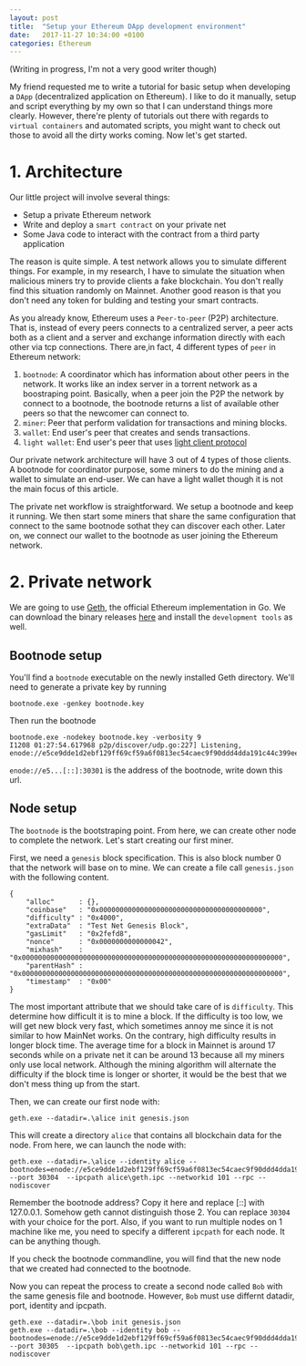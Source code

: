```yaml
---
layout: post
title:  "Setup your Ethereum DApp development environment"
date:   2017-11-27 10:34:00 +0100
categories: Ethereum
---
```

(Writing in progress, I'm not a very good writer though)

My friend requested me to write a tutorial for basic setup when developing a `DApp` (decentralized application on Ethereum). I like to do it manually, setup and script everything by my own so that I can understand things more clearly. However, there're plenty of tutorials out there with regards to `virtual containers` and automated scripts, you might want to check out those to avoid all the dirty works coming. Now let's get started.

# 1. Architecture
Our little project will involve several things:
* Setup a private Ethereum network
* Write and deploy a `smart contract` on your private net
* Some Java code to interact with the contract from a third party application

The reason is quite simple. A test network allows you to simulate different things. For example, in my research, I have to simulate the situation when malicious miners try to provide clients a fake blockchain. You don't really find this situation randomly on Mainnet. Another good reason is that you don't need any token for bulding and testing your smart contracts.

As you already know, Ethereum uses a `Peer-to-peer` (P2P) architecture. That is, instead of every peers connects to a centralized server, a peer acts both as a client and a server and exchange information directly with each other via tcp connections. There are,in fact, 4 different types of `peer` in Ethereum network:

1. `bootnode`: A coordinator which has information about other peers in the network. It works like an index server in a torrent network as a boostraping point. Basically, when a peer join the P2P the network by connect to a bootnode, the bootnode returns a list of available other peers so that the newcomer can connect to.
2. `miner`: Peer that perform validation for transactions and mining blocks.
3. `wallet`: End user's peer that creates and sends transactions.
4. `light wallet`: End user's peer that uses [light client protocol](https://github.com/ethereum/wiki/wiki/Light-client-protocol)

Our private network architecture will have 3 out of 4 types of those clients. A bootnode for coordinator purpose, some miners to do the mining and a wallet to simulate an end-user. We can have a light wallet though it is not the main focus of this article.

The private net workflow is straightforward. We setup a bootnode and keep it running. We then start some miners that share the same configuration that connect to the same bootnode sothat they can discover each other. Later on, we connect our wallet to the bootnode as user joining the Ethereum network.

# 2. Private network

We are going to use [Geth](https://github.com/ethereum/go-ethereum), the official Ethereum implementation in Go.
We can download the binary releases [here](https://geth.ethereum.org/downloads/) and install the `development tools` as well.

## Bootnode setup
You'll find a `bootnode` executable on the newly installed Geth directory. We'll need to generate a private key by running

    bootnode.exe -genkey bootnode.key

Then run the bootnode
    
    bootnode.exe -nodekey bootnode.key -verbosity 9
    I1208 01:27:54.617968 p2p/discover/udp.go:227] Listening, enode://e5ce9dde1d2ebf129ff69cf59a6f0813ec54caec9f90ddd4dda191c44c399eeae6c114f54b3b69e288c6630290814049b7619508e93a6d02967bdd3e7086029e@[::]:30301


`enode://e5...[::]:30301` is the address of the bootnode, write down this url.

## Node setup
The `bootnode` is the bootstraping point. From here, we can create other node to complete the network. Let's start creating our first miner. 

First, we need a `genesis` block specification. This is also block number 0 that the network will base on to mine. We can create a file call `genesis.json` with the following content.

    {
        "alloc"      : {},
        "coinbase"   : "0x0000000000000000000000000000000000000000",
        "difficulty" : "0x4000",
        "extraData"  : "Test Net Genesis Block",
        "gasLimit"   : "0x2fefd8",
        "nonce"      : "0x0000000000000042",
        "mixhash"    : "0x0000000000000000000000000000000000000000000000000000000000000000",
        "parentHash" : "0x0000000000000000000000000000000000000000000000000000000000000000",
        "timestamp"  : "0x00"
    }

The most important attribute that we should take care of is `difficulty`. This determine how difficult it is to mine a block. If the difficulty is too low, we will get new block very fast, which sometimes annoy me since it is not similar to how MainNet works. On the contrary, high difficulty results in longer block time. The average time for a block in Mainnet is around 17 seconds while on a private net it can be around 13 because all my miners only use local network. Although the mining algorithm will alternate the difficulty if the block time is longer or shorter, it would be the best that we don't mess thing up from the start.

Then, we can create our first node with:

    geth.exe --datadir=.\alice init genesis.json

This will create a directory `alice` that contains all blockchain data for the node. From here, we can launch the node with:

    geth.exe --datadir=.\alice --identity alice --bootnodes=enode://e5ce9dde1d2ebf129ff69cf59a6f0813ec54caec9f90ddd4dda191c44c399eeae6c114f54b3b69e288c6630290814049b7619508e93a6d02967bdd3e7086029e@127.0.0.1:30301 --port 30304  --ipcpath alice\geth.ipc --networkid 101 --rpc --nodiscover

Remember the bootnode address? Copy it here and replace [::] with 127.0.0.1. Somehow geth cannot distinguish those 2. You can replace `30304` with your choice for the port. Also, if you want to run multiple nodes on 1 machine like me, you need to specify a different `ipcpath` for each node. It can be anything though.

If you check the bootnode commandline, you will find that the new node that we created had connected to the bootnode.

Now you can repeat the process to create a second node called `Bob` with the same genesis file and bootnode. However, `Bob` must use differnt datadir, port, identity and ipcpath.

    geth.exe --datadir=.\bob init genesis.json
    geth.exe --datadir=.\bob --identity bob --bootnodes=enode://e5ce9dde1d2ebf129ff69cf59a6f0813ec54caec9f90ddd4dda191c44c399eeae6c114f54b3b69e288c6630290814049b7619508e93a6d02967bdd3e7086029e@127.0.0.1:30301 --port 30305  --ipcpath bob\geth.ipc --networkid 101 --rpc --nodiscover
    